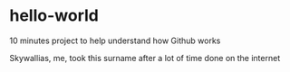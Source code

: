 # hello-world
10 minutes project to help understand how Github works

Skywallias, me, took this surname after a lot of time done on the internet

